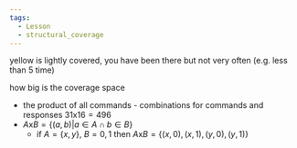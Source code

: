 ```yaml
---
tags:
  - Lesson
  - structural_coverage
---
```

yellow is lightly covered, you have been there but not very often (e.g. less than 5 time)

how big is the coverage space 
- the product of all commands - combinations for commands and responses $31$x$16 = 496$ 
- $A$x$B = \{(a,b)|a\in A \cap b \in B\}$ 
	- if $A=\{x,y\}$, $B={0,1}$ then $A$x$B=\{(x,0),(x,1), (y,0),(y,1)\}$

